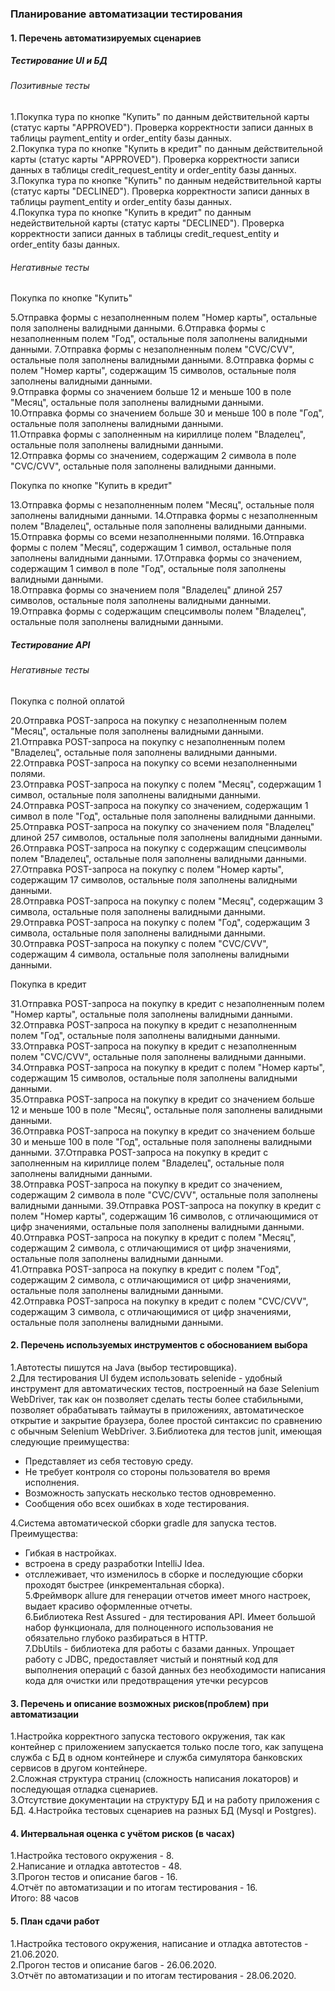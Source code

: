 ### Планирование автоматизации тестирования

 #### 1. Перечень автоматизируемых сценариев

##### Тестирование UI и БД

###### Позитивные тесты

1.Покупка тура по кнопке "Купить" по данным действительной карты (статус карты "APPROVED"). Проверка корректности записи данных в таблицы payment_entity и order_entity базы данных.         
2.Покупка тура по кнопке "Купить в кредит" по данным действительной карты (статус карты "APPROVED"). Проверка корректности записи данных в таблицы credit_request_entity и order_entity базы данных.  
3.Покупка тура по кнопке "Купить" по данным недействительной карты (статус карты "DECLINED"). Проверка корректности записи данных в таблицы payment_entity и order_entity базы данных.  
4.Покупка тура по кнопке "Купить в кредит" по данным недействительной карты (статус карты "DECLINED"). Проверка корректности записи данных в таблицы credit_request_entity и order_entity базы данных.

###### Негативные тесты

Покупка по кнопке "Купить"

5.Отправка формы с незаполненным полем "Номер карты", остальные поля заполнены валидными данными.
6.Отправка формы с незаполненным полем "Год", остальные поля заполнены валидными данными.
7.Отправка формы с незаполненным полем "CVC/CVV", остальные поля заполнены валидными данными.
8.Отправка формы с полем "Номер карты", содержащим 15 символов, остальные поля заполнены валидными данными.  
9.Отправка формы со значением больше 12 и меньше 100 в поле "Месяц", остальные поля заполнены валидными данными.  
10.Отправка формы со значением больше 30 и меньше 100 в поле "Год", остальные поля заполнены валидными данными.  
11.Отправка формы с заполненным на кириллице полем "Владелец", остальные поля заполнены валидными данными.  
12.Отправка формы со значением, содержащим 2 символа в поле "CVC/CVV", остальные поля заполнены валидными данными.

Покупка по кнопке "Купить в кредит"

13.Отправка формы с незаполненным полем "Месяц", остальные поля заполнены валидными данными.
14.Отправка формы с незаполненным полем "Владелец", остальные поля заполнены валидными данными.
15.Отправка формы со всеми незаполненными полями.
16.Отправка формы с полем "Месяц", содержащим 1 символ, остальные поля заполнены валидными данными.
17.Отправка формы со значением, содержащим 1 символ в поле "Год", остальные поля заполнены валидными данными.  
18.Отправка формы со значением поля "Владелец" длиной 257 символов, остальные поля заполнены валидными данными.  
19.Отправка формы с содержащим спецсимволы полем "Владелец", остальные поля заполнены валидными данными.

##### Тестирование API

###### Негативные тесты

Покупка с полной оплатой

20.Отправка POST-запроса на покупку с незаполненным полем "Месяц", остальные поля заполнены валидными данными.  
21.Отправка POST-запроса на покупку с незаполненным полем "Владелец", остальные поля заполнены валидными данными.  
22.Отправка POST-запроса на покупку со всеми незаполненными полями.  
23.Отправка POST-запроса на покупку с полем "Месяц", содержащим 1 символ, остальные поля заполнены валидными данными.  
24.Отправка POST-запроса на покупку со значением, содержащим 1 символ в поле "Год", остальные поля заполнены валидными данными.    
25.Отправка POST-запроса на покупку со значением поля "Владелец" длиной 257 символов, остальные поля заполнены валидными данными.  
26.Отправка POST-запроса на покупку с содержащим спецсимволы полем "Владелец", остальные поля заполнены валидными данными.  
27.Отправка POST-запроса на покупку с полем "Номер карты", содержащим 17 символов, остальные поля заполнены валидными данными.  
28.Отправка POST-запроса на покупку с полем "Месяц", содержащим 3 символа, остальные поля заполнены валидными данными.  
29.Отправка POST-запроса на покупку с полем "Год", содержащим 3 символа, остальные поля заполнены валидными данными.  
30.Отправка POST-запроса на покупку с полем "CVC/CVV", содержащим 4 символа, остальные поля заполнены валидными данными.

Покупка в кредит

31.Отправка POST-запроса на покупку в кредит с незаполненным полем "Номер карты", остальные поля заполнены валидными данными.  
32.Отправка POST-запроса на покупку в кредит с незаполненным полем "Год", остальные поля заполнены валидными данными.  
33.Отправка POST-запроса на покупку в кредит с незаполненным полем "CVC/CVV", остальные поля заполнены валидными данными.  
34.Отправка POST-запроса на покупку в кредит с полем "Номер карты", содержащим 15 символов, остальные поля заполнены валидными данными.  
35.Отправка POST-запроса на покупку в кредит со значением больше 12 и меньше 100 в поле "Месяц", остальные поля заполнены валидными данными.  
36.Отправка POST-запроса на покупку в кредит со значением больше 30 и меньше 100 в поле "Год", остальные поля заполнены валидными данными.
37.Отправка POST-запроса на покупку в кредит с заполненным на кириллице полем "Владелец", остальные поля заполнены валидными данными.  
38.Отправка POST-запроса на покупку в кредит со значением, содержащим 2 символа в поле "CVC/CVV", остальные поля заполнены валидными данными.
39.Отправка POST-запроса на покупку в кредит с полем "Номер карты", содержащим 16 символов, с отличающимися от цифр значениями, остальные поля заполнены валидными данными.  
40.Отправка POST-запроса на покупку в кредит с полем "Месяц", содержащим 2 символа, с отличающимися от цифр значениями, остальные поля заполнены валидными данными.  
41.Отправка POST-запроса на покупку в кредит с полем "Год", содержащим 2 символа, с отличающимися от цифр значениями, остальные поля заполнены валидными данными.  
42.Отправка POST-запроса на покупку в кредит с полем "CVC/CVV", содержащим 3 символа, с отличающимися от цифр значениями, остальные поля заполнены валидными данными.

#### 2. Перечень используемых инструментов с обоснованием выбора

1.Автотесты пишутся на Java (выбор тестировщика).  
2.Для тестирования UI будем использовать selenide - удобный инструмент для автоматических тестов, построенный на базе Selenium WebDriver, так как он позволяет сделать тесты более стабильными, позволяет обрабатывать таймауты в приложениях, автоматическое открытие и закрытие браузера, более простой синтаксис по сравнению с обычным Selenium WebDriver.
3.Библиотека для тестов junit, имеющая следующие преимущества:
- Представляет из себя тестовую среду.
- Не требует контроля со стороны пользователя во время исполнения.
- Возможность запускать несколько тестов одновременно.
- Сообщения обо всех ошибках в ходе тестирования.    

4.Система автоматической сборки gradle для запуска тестов. Преимущества:
- Гибкая в настройках.
- встроена в среду разработки IntelliJ Idea.
- отсллеживает, что изменилось в сборке и последующие сборки проходят быстрее (инкрементальная сборка).  
5.Фреймворк allure для генерации отчетов имеет много настроек, выдает красиво оформленные отчеты.  
6.Библиотека Rest Assured - для тестирования API. Имеет большой набор функционала, для полноценного использования не обязательно глубоко разбираться в HTTP.  
7.DbUtils - библиотека для работы с базами данных. Упрощает работу с JDBC, предоставляет чистый и понятный код для выполнения операций с базой данных без необходимости написания кода для очистки или предотвращения утечки ресурсов

 #### 3. Перечень и описание возможных рисков(проблем) при автоматизации

1.Настройка корректного запуска тестового окружения, так как контейнер с приложением запускается только после того, как запущена служба с БД в одном контейнере и служба симулятора банковских сервисов в другом контейнере.  
2.Сложная структура страниц (сложность написания локаторов) и последующая отладка сценариев.  
3.Отсутствие документации на структуру БД и на работу приложения с БД.
4.Настройка тестовых сценариев на разных БД (Mysql и Postgres).

#### 4. Интервальная оценка с учётом рисков (в часах)

1.Настройка тестового окружения - 8.  
2.Написание и отладка автотестов - 48.  
3.Прогон тестов и описание багов - 16.  
4.Отчёт по автоматизации и по итогам тестирования - 16.  
Итого: 88 часов

#### 5. План сдачи работ

1.Настройка тестового окружения, написание и отладка автотестов - 21.06.2020.  
2.Прогон тестов и описание багов - 26.06.2020.  
3.Отчёт по автоматизации и по итогам тестирования - 28.06.2020.